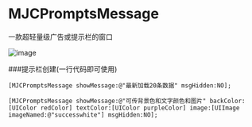 # MJCPromptsMessage
一款超轻量级广告或提示栏的窗口

![image](https://github.com/MJCIOS/MJCSegmentInterface/raw/master/MJCPromptsMessage/成功与失败.gif)


###提示栏创建(一行代码即可使用)
    
    [MJCPromptsMessage showMessage:@"最新加载20条数据" msgHidden:NO];
    
    [MJCPromptsMessage showMessage:@"可传背景色和文字颜色和图片" backColor:[UIColor redColor] textColor:[UIColor purpleColor] image:[UIImage imageNamed:@"successwhite"] msgHidden:NO];

